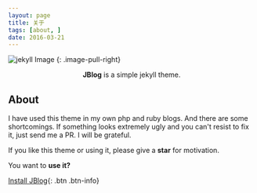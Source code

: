 ```yaml
---
layout: page
title: 关于
tags: [about, ]
date: 2016-03-21
---
```


![jekyll Image](http://dab1nmslvvntp.cloudfront.net/wp-content/uploads/2015/02/1424055625jekyll.png)
{: .image-pull-right}

<center><b>JBlog</b> is a simple jekyll theme.</center>

## About

I have used this theme in my own php and ruby blogs. And there are some shortcomings. If something looks extremely ugly and you can't resist to fix it, just send me a PR. I will be grateful.


If you like this theme or using it, please give a **star** for motivation.

You want to **use it?**      

[Install JBlog](https://github.com/alperenbozkurt/JBlog){: .btn .btn-info}
